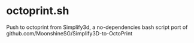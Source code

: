 # octoprint.sh
Push to octoprint from Simplify3d, a no-dependencies bash script port of github.com/MoonshineSG/Simplify3D-to-OctoPrint 
